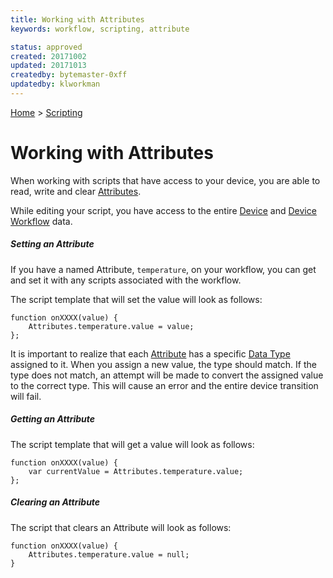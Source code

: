 ```yaml
---
title: Working with Attributes
keywords: workflow, scripting, attribute

status: approved
created: 20171002
updated: 20171013
createdby: bytemaster-0xff
updatedby: klworkman
---
```

[Home](../Index.md) > [Scripting](Index.md)

# Working with Attributes

When working with scripts that have access to your device, you are able to read, write and clear [Attributes](../Workflows/Attributes.md).

While editing your script, you have access to the entire [Device](DeviceScriptingModel.md) and [Device Workflow](DeviceWorkflowScriptingModel.md) data.

##### Setting an Attribute
If you have a named Attribute, `temperature`, on your workflow, you can get and set it with any scripts associated 
with the workflow.

The script template that will set the value will look as follows:

```
function onXXXX(value) {
    Attributes.temperature.value = value;
};
```
It is important to realize that each [Attribute](../Workflows/Attributes.md) has a specific [Data Type](../Messaging/TypeSystem/Index.md) assigned to it.  When
you assign a new value, the type should match.  If the type does not match, an attempt will be made to convert
the assigned value to the correct type.  This will cause an error and the entire device transition will fail.


##### Getting an Attribute
The script template that will get a value will look as follows:

```
function onXXXX(value) {
    var currentValue = Attributes.temperature.value;
};
```

##### Clearing an Attribute
The script that clears an Attribute will look as follows:

```
function onXXXX(value) {
    Attributes.temperature.value = null;
}
```
